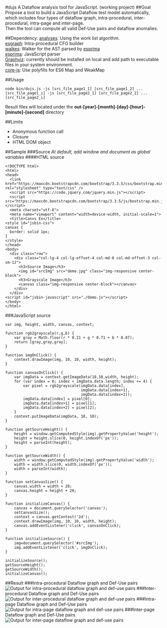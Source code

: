 #dujs
A Dataflow analysis tool for JavaScript. (working project)
##Goal
Propose a tool to build a JavaScript Dataflow test model automatically, which includes four types of dataflow graph, intra-procedural, inter-procedural, intra-page and inter-page.<br>
Then the tool can compute all valid Def-Use pairs and dataflow anomalies.

##Dependency:
[analyses](https://github.com/Swatinem/analyses): Using the work list algorithm.<br>
[esgraph](https://github.com/Swatinem/esgraph): Intra-procedural CFG builder<br>
[walkes](https://github.com/Swatinem/walkes): Walker for the AST parsed by [esprima](https://github.com/ariya/esprima)<br>
[esprima](https://github.com/ariya/esprima): JavaScript parser<br>
[Graphviz](http://www.graphviz.org): currently should be installed on local and add path to executable files in your system environment.<br>
[core-js](https://github.com/zloirock/core-js): Use polyfills for ES6 Map and WeakMap

##Usage
```
node bin/dujs.js -js [src_file_page1_1] [src_file_page1_2] ... [src_file_page1_i] -js [src_file_page2_1] [src_file_page2_2] ... [src_file_page2_i]
```

Result files will located under the <strong>out-[year]-[month]-[day]-[hour]-[minute]-[second]</strong> directory

##Limits
<ul>
    <li>Anonymous function call</li>
    <li>Closure</li>
    <li>HTML DOM object</li>
</ul>

##Sample
###Source
<em>At default, add window and document as global variables</em>
####HTML source
```
<!DOCTYPE html>
<html>
<head>
  <link href="https://maxcdn.bootstrapcdn.com/bootstrap/3.3.5/css/bootstrap.min.css" rel="stylesheet" type="text/css" />
  <script src="https://code.jquery.com/jquery.min.js"></script>
  <script src="https://maxcdn.bootstrapcdn.com/bootstrap/3.3.5/js/bootstrap.min.js"></script>
  <meta charset="utf-8">
  <meta name="viewport" content="width=device-width, initial-scale=1">
  <title>Canvs Ex</title>
<style id="jsbin-css">
canvas {
  border: solid 1px;
}
</style>
</head>
<body>
  <div class="row">
    <div class="col-lg-4 col-lg-offset-4 col-md-6 col-md-offset-3 col-sm-12">
      <h3>Source Image</h3>
      <img id="srcImg" src="demo.jpg" class="img-responsive center-block">
      <h3>Grayscale Image</h3>
      <canvas class="img-responsive center-block"></canvas>
    </div>
  </div>
<script id="jsbin-javascript" src="./demo.js"></script>
</body>
</html>
```
###JavaScript source
```
var img, height, width, canvas, context;

function rgb2grayscale(r,g,b) {
    var gray = Math.floor(r * 0.21 + g * 0.71 + b * 0.07);
    return [gray,gray,gray];
}
  
function imgOnClick() {
    context.drawImage(img, 10, 10, width, height);
}

function canvasOnClick() {
	var imgData = context.getImageData(10,10,width, height);
    for (var index = 0; index < imgData.data.length; index += 4) {
        var pixel = rgb2grayscale(imgData.data[index],
                                  imgData.data[index+1],
                                  imgData.data[index+2]);
        imgData.data[index] = pixel[0];
        imgData.data[index+1] = pixel[1];
        imgData.data[index+2] = pixel[2];
    }
    context.putImageData(imgData, 10, 10);
}

function getSourceHeight() {
    height = window.getComputedStyle(img).getPropertyValue('height');
    height = height.slice(0, height.indexOf('px'));
    height = parseInt(height);
}
    
function getSourceWidth() {
    width = window.getComputedStyle(img).getPropertyValue('width');
    width = width.slice(0, width.indexOf('px'));
    width = parseInt(width);
}

function setCanvasSize() {
    canvas.width = width + 20;
    canvas.height = height + 20;
}

function initializeCanvas() {
	canvas = document.querySelector('canvas');
    setCanvasSize();
    context = canvas.getContext('2d');
    context.drawImage(img, 10, 10, width, height);
	canvas.addEventListener('click', canvasOnClick);
}

function initializeSource() {
	img=document.querySelector('#srcImg');
	img.addEventListener('click', imgOnClick);
}

initializeSource();
getSourceHeight();
getSourceWidth();
initializeCanvas();
```
##Result
###Intra-procedural Dataflow graph and Def-Use pairs
<img src="sampleOutputs/report_intraprocedural.svg" alt="Output for intra-procedural dataflow graph and def-use pairs">
###Inter-procedural Dataflow graph and Def-Use pairs
<img src="sampleOutputs/report_interprocedural.svg" alt="Output for inter-procedural dataflow graph and def-use pairs">
###Intra-page Dataflow graph and Def-Use pairs
<img src="sampleOutputs/report_intrapage.svg" alt="Output for intra-page dataflow graph and def-use pairs">
###Inter-page Dataflow graph and Def-Use pairs
<img src="sampleOutputs/report_interpage.svg" alt="Output for inter-page dataflow graph and def-use pairs">